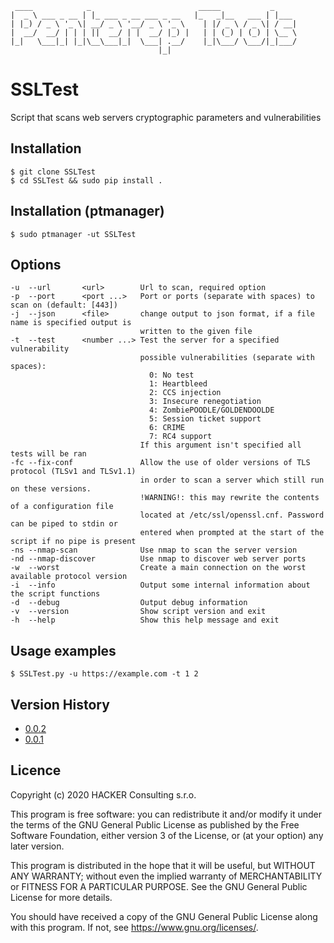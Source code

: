 ```
 ____            _                        _____           _     
|  _ \ ___ _ __ | |_ ___ _ __ ___ _ __   |_   _|__   ___ | |___ 
| |_) / _ \ '_ \| __/ _ \ '__/ _ \ '_ \    | |/ _ \ / _ \| / __|
|  __/  __/ | | | ||  __/ | |  __/ |_) |   | | (_) | (_) | \__ \
|_|   \___|_| |_|\__\___|_|  \___| .__/    |_|\___/ \___/|_|___/
                                 |_|
```

# SSLTest

Script that scans web servers cryptographic parameters and vulnerabilities

## Installation

```
$ git clone SSLTest
$ cd SSLTest && sudo pip install .
```

## Installation (ptmanager)

```
$ sudo ptmanager -ut SSLTest
```

## Options

```
-u  --url       <url>        Url to scan, required option
-p  --port      <port ...>   Port or ports (separate with spaces) to scan on (default: [443])
-j  --json      <file>       change output to json format, if a file name is specified output is 
                             written to the given file
-t  --test      <number ...> Test the server for a specified vulnerability
                             possible vulnerabilities (separate with spaces):
                               0: No test
                               1: Heartbleed
                               2: CCS injection
                               3: Insecure renegotiation
                               4: ZombiePOODLE/GOLDENDOOLDE
                               5: Session ticket support
                               6: CRIME
                               7: RC4 support
                             If this argument isn't specified all tests will be ran
-fc --fix-conf               Allow the use of older versions of TLS protocol (TLSv1 and TLSv1.1) 
                             in order to scan a server which still run on these versions. 
                             !WARNING!: this may rewrite the contents of a configuration file 
                             located at /etc/ssl/openssl.cnf. Password can be piped to stdin or
                             entered when prompted at the start of the script if no pipe is present
-ns --nmap-scan              Use nmap to scan the server version
-nd --nmap-discover          Use nmap to discover web server ports
-w  --worst                  Create a main connection on the worst available protocol version
-i  --info                   Output some internal information about the script functions
-d  --debug                  Output debug information
-v  --version                Show script version and exit
-h  --help                   Show this help message and exit
```

## Usage examples

```
$ SSLTest.py -u https://example.com -t 1 2
```

## Version History

* [0.0.2](https://github.com/SamoKopecky/SSLTest/releases/tag/v0.0.2)
* [0.0.1](https://github.com/SamoKopecky/SSLTest/releases/tag/v0.0.1)

## Licence

Copyright (c) 2020 HACKER Consulting s.r.o.

This program is free software: you can redistribute it and/or modify it under the terms of the GNU General Public
License as published by the Free Software Foundation, either version 3 of the License, or
(at your option) any later version.

This program is distributed in the hope that it will be useful, but WITHOUT ANY WARRANTY; without even the implied
warranty of MERCHANTABILITY or FITNESS FOR A PARTICULAR PURPOSE. See the GNU General Public License for more details.

You should have received a copy of the GNU General Public License along with this program. If not,
see <https://www.gnu.org/licenses/>.
